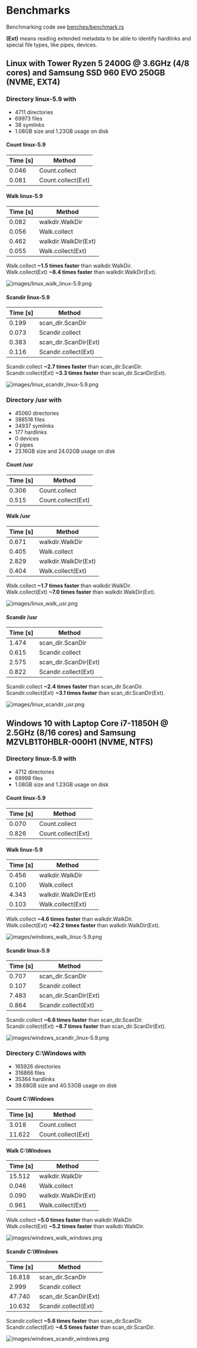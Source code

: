 # Benchmarks

Benchmarking code see [benches/benchmark.rs](../benches/benchmark.rs)

**(Ext)** means reading extended metadata to be able to identify hardlinks and special file types, like pipes, devices.

## Linux with Tower Ryzen 5 2400G @ 3.6GHz (4/8 cores) and Samsung SSD 960 EVO 250GB (NVME, EXT4)

### Directory linux-5.9 with

- 4711 directories
- 69973 files
- 38 symlinks
- 1.08GB size and 1.23GB usage on disk

#### Count linux-5.9

|   Time [s] | Method                               |
|------------|--------------------------------------|
|   0.046    | Count.collect                        |
|   0.081    | Count.collect(Ext)                   |

#### Walk linux-5.9

|   Time [s]    | Method                            |
|---------------|-----------------------------------|
|   0.082       | walkdir.WalkDir                   |
|   0.056       | Walk.collect                      |
|   0.462       | walkdir.WalkDir(Ext)              |
|   0.055       | Walk.collect(Ext)                 |

Walk.collect **~1.5 times faster** than walkdir.WalkDir.  
Walk.collect(Ext)  **~8.4 times faster** than walkdir.WalkDir(Ext).  

![images/linux_walk_linux-5.9.png](images/linux_walk_linux-5.9.png)

#### Scandir linux-5.9

|   Time [s]    | Method                            |
|---------------|-----------------------------------|
|   0.199       | scan_dir.ScanDir                  |
|   0.073       | Scandir.collect                   |
|   0.383       | scan_dir.ScanDir(Ext)             |
|   0.116       | Scandir.collect(Ext)              |

Scandir.collect **~2.7 times faster** than scan_dir.ScanDir.  
Scandir.collect(Ext) **~3.3 times faster** than scan_dir.ScanDir(Ext).

![images/linux_scandir_linux-5.9.png](images/linux_scandir_linux-5.9.png)

### Directory /usr with

- 45060 directories
- 388518 files
- 34937 symlinks
- 177 hardlinks
- 0 devices
- 0 pipes
- 23.16GB size and 24.02GB usage on disk

#### Count /usr

|   Time [s] | Method                               |
|------------|--------------------------------------|
|   0.306    | Count.collect                        |
|   0.515    | Count.collect(Ext)                   |

#### Walk /usr

|   Time [s] | Method                               |
|------------|--------------------------------------|
|   0.671    | walkdir.WalkDir                      |
|   0.405    | Walk.collect                         |
|   2.829    | walkdir.WalkDir(Ext)                 |
|   0.404    | Walk.collect(Ext)                    |

Walk.collect **~1.7 times faster** than walkdir.WalkDir.  
Walk.collect(Ext)  **~7.0 times faster** than walkdir.WalkDir(Ext).

![images/linux_walk_usr.png](images/linux_walk_usr.png)

#### Scandir /usr

|   Time [s] | Method                               |
|------------|--------------------------------------|
|   1.474    | scan_dir.ScanDir                     |
|   0.615    | Scandir.collect                      |
|   2.575    | scan_dir.ScanDir(Ext)                |
|   0.822    | Scandir.collect(Ext)                 |

Scandir.collect **~2.4 times faster** than scan_dir.ScanDir.  
Scandir.collect(Ext) **~3.1 times faster** than scan_dir.ScanDir(Ext).

![images/linux_scandir_usr.png](images/linux_scandir_usr.png)

## Windows 10 with Laptop Core i7-11850H @ 2.5GHz (8/16 cores) and Samsung MZVLB1T0HBLR-000H1 (NVME, NTFS)

### Directory linux-5.9 with

- 4712 directories
- 69998 files
- 1.08GB size and 1.23GB usage on disk

#### Count linux-5.9

|   Time [s] | Method                               |
|------------|--------------------------------------|
|   0.070    | Count.collect                        |
|   0.826    | Count.collect(Ext)                   |

#### Walk linux-5.9

|   Time [s]    | Method                            |
|---------------|-----------------------------------|
|   0.456       | walkdir.WalkDir                   |
|   0.100       | Walk.collect                      |
|   4.343       | walkdir.WalkDir(Ext)              |
|   0.103       | Walk.collect(Ext)                 |

Walk.collect **~4.6 times faster** than walkdir.WalkDir.  
Walk.collect(Ext)  **~42.2 times faster** than walkdir.WalkDir(Ext).

![images/windows_walk_linux-5.9.png](images/windows_walk_linux-5.9.png)

#### Scandir linux-5.9

|   Time [s] | Method                               |
|---------------|-----------------------------------|
|   0.707       | scan_dir.ScanDir                  |
|   0.107       | Scandir.collect                   |
|   7.483       | scan_dir.ScanDir(Ext)             |
|   0.864       | Scandir.collect(Ext)              |

Scandir.collect **~6.6 times faster** than scan_dir.ScanDir.  
Scandir.collect(Ext) **~8.7 times faster** than scan_dir.ScanDir(Ext).

![images/windows_scandir_linux-5.9.png](images/windows_scandir_linux-5.9.png)

### Directory C:\Windows with

- 165926 directories
- 316866 files
- 35364 hardlinks
- 39.68GB size and 40.53GB usage on disk

#### Count C:\Windows

|   Time [s] | Method                               |
|------------|--------------------------------------|
|   3.018    | Count.collect                        |
|  11.622    | Count.collect(Ext)                   |

#### Walk C:\Windows

|   Time [s] | Method                               |
|---------------|-----------------------------------|
|  15.512       | walkdir.WalkDir                   |
|   0.046       | Walk.collect                      |
|   0.090       | walkdir.WalkDir(Ext)              |
|   0.961       | Walk.collect(Ext)                 |

Walk.collect **~5.0 times faster** than walkdir.WalkDir.  
Walk.collect(Ext)  **~5.2 times faster** than walkdir.WalkDir.  

![images/windows_walk_windows.png](images/windows_walk_windows.png)

#### Scandir C:\Windows

|   Time [s]    | Method                            |
|---------------|-----------------------------------|
|  16.818       | scan_dir.ScanDir                  |
|   2.999       | Scandir.collect                   |
|  47.740       | scan_dir.ScanDir(Ext)             |
|  10.632       | Scandir.collect(Ext)              |

Scandir.collect **~5.6 times faster** than scan_dir.ScanDir.  
Scandir.collect(Ext) **~4.5 times faster** than scan_dir.ScanDir.

![images/windows_scandir_windows.png](images/windows_scandir_windows.png)
